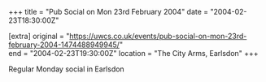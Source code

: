 +++
title = "Pub Social on Mon 23rd February 2004"
date = "2004-02-23T18:30:00Z"

[extra]
original = "https://uwcs.co.uk/events/pub-social-on-mon-23rd-february-2004-1474488949945/"    
end = "2004-02-23T19:30:00Z"
location = "The City Arms, Earlsdon"
+++

Regular Monday social in Earlsdon

